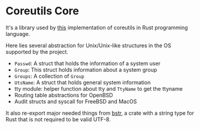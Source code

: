 # Coreutils Core

It's a library used by [this](https://github.com/GrayJack/coreutils) implementation of coreutils in Rust programming language.

Here lies several abstraction for Unix/Unix-like structures in the OS supported by the project.
 * `Passwd`: A struct that holds the information of a system user
 * `Group`: This struct holds information about a system group
 * `Groups`: A collection of `Group`
 * `UtsName`: A struct that holds general system information
 * tty module: helper function about tty and `TtyName` to get the ttyname
 * Routing table abstractions for OpenBSD
 * Audit structs and syscall for FreeBSD and MacOS

It also re-export major needed things from [bstr](https://github.com/BurntSushi/bstr), a crate with a string type for Rust that is not required to be valid UTF-8.
